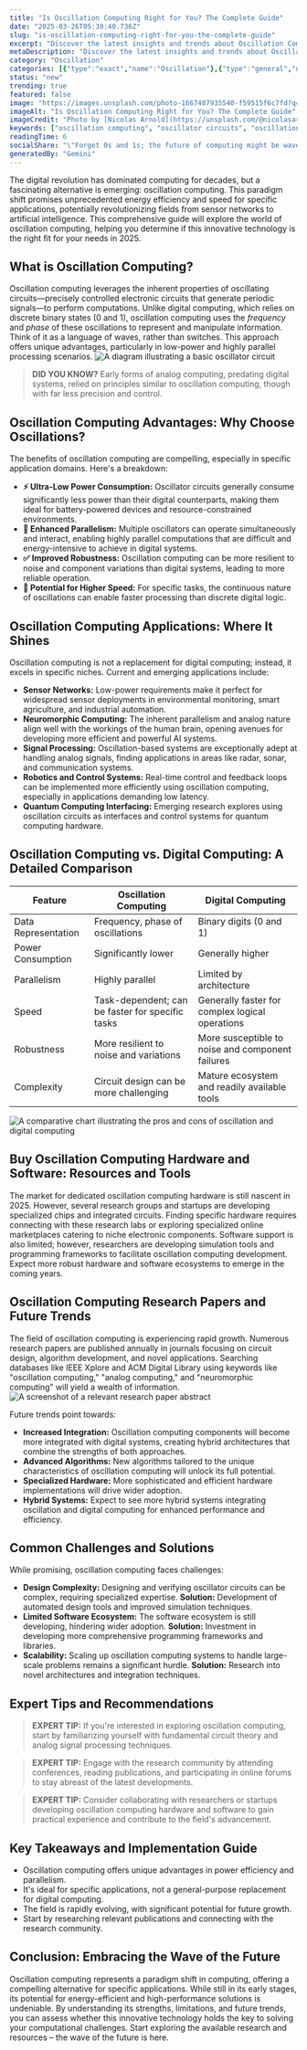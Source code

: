 ```yaml
---
title: "Is Oscillation Computing Right for You? The Complete Guide"
date: "2025-03-26T05:30:40.736Z"
slug: "is-oscillation-computing-right-for-you-the-complete-guide"
excerpt: "Discover the latest insights and trends about Oscillation Computing. This comprehensive guide covers everything you need to know about Oscillation Computing in 2025."
metaDescription: "Discover the latest insights and trends about Oscillation Computing. This comprehensive guide covers everything you need to know about Oscillation Computin..."
category: "Oscillation"
categories: [{"type":"exact","name":"Oscillation"},{"type":"general","name":"Computer Science"},{"type":"medium","name":"Circuit Design"},{"type":"specific","name":"Analog Computing"},{"type":"niche","name":"Relaxation Oscillators"}]
status: "new"
trending: true
featured: false
image: "https://images.unsplash.com/photo-1667487935540-f59515f6c7fd?q=85&w=1200&fit=max&fm=webp&auto=compress"
imageAlt: "Is Oscillation Computing Right for You? The Complete Guide"
imageCredit: "Photo by [Nicolas Arnold](https://unsplash.com/@nicolasarnold) on Unsplash"
keywords: ["oscillation computing", "oscillator circuits", "oscillation computing applications", "what is oscillation computing?", "oscillation computing advantages", "buy oscillation computing hardware", "oscillation computing vs digital computing", "oscillation computing research papers", "best oscillation computing software", "oscillation computing future trends"]
readingTime: 6
socialShare: "\"Forget 0s and 1s; the future of computing might be waves! Oscillation computing offers unprecedented energy efficiency and speed for specific applications.\""
generatedBy: "Gemini"
---
```




The digital revolution has dominated computing for decades, but a fascinating alternative is emerging: oscillation computing.  This paradigm shift promises unprecedented energy efficiency and speed for specific applications, potentially revolutionizing fields from sensor networks to artificial intelligence.  This comprehensive guide will explore the world of oscillation computing, helping you determine if this innovative technology is the right fit for your needs in 2025.

## What is Oscillation Computing?

Oscillation computing leverages the inherent properties of oscillating circuits—precisely controlled electronic circuits that generate periodic signals—to perform computations. Unlike digital computing, which relies on discrete binary states (0 and 1), oscillation computing uses the *frequency* and *phase* of these oscillations to represent and manipulate information.  Think of it as a language of waves, rather than switches.  This approach offers unique advantages, particularly in low-power and highly parallel processing scenarios. ![A diagram illustrating a basic oscillator circuit](https://images.unsplash.com/photo-1484807352052-23338990c6c6?q=85&w=1200&fit=max&fm=webp&auto=compress)

> **DID YOU KNOW?**  Early forms of analog computing, predating digital systems, relied on principles similar to oscillation computing, though with far less precision and control.

## Oscillation Computing Advantages: Why Choose Oscillations?

The benefits of oscillation computing are compelling, especially in specific application domains.  Here's a breakdown:

* **⚡ Ultra-Low Power Consumption:** Oscillator circuits generally consume significantly less power than their digital counterparts, making them ideal for battery-powered devices and resource-constrained environments.
* **🔑 Enhanced Parallelism:**  Multiple oscillators can operate simultaneously and interact, enabling highly parallel computations that are difficult and energy-intensive to achieve in digital systems.
* **✅ Improved Robustness:** Oscillation computing can be more resilient to noise and component variations than digital systems, leading to more reliable operation.
* **🚀 Potential for Higher Speed:** For specific tasks, the continuous nature of oscillations can enable faster processing than discrete digital logic.

## Oscillation Computing Applications: Where It Shines

Oscillation computing is not a replacement for digital computing; instead, it excels in specific niches.  Current and emerging applications include:

* **Sensor Networks:**  Low-power requirements make it perfect for widespread sensor deployments in environmental monitoring, smart agriculture, and industrial automation.
* **Neuromorphic Computing:**  The inherent parallelism and analog nature align well with the workings of the human brain, opening avenues for developing more efficient and powerful AI systems.
* **Signal Processing:**  Oscillation-based systems are exceptionally adept at handling analog signals, finding applications in areas like radar, sonar, and communication systems.
* **Robotics and Control Systems:**  Real-time control and feedback loops can be implemented more efficiently using oscillation computing, especially in applications demanding low latency.
* **Quantum Computing Interfacing:**  Emerging research explores using oscillation circuits as interfaces and control systems for quantum computing hardware.

## Oscillation Computing vs. Digital Computing: A Detailed Comparison

| Feature          | Oscillation Computing                               | Digital Computing                                   |
|-----------------|----------------------------------------------------|---------------------------------------------------|
| Data Representation | Frequency, phase of oscillations                   | Binary digits (0 and 1)                            |
| Power Consumption | Significantly lower                                 | Generally higher                                   |
| Parallelism      | Highly parallel                                    | Limited by architecture                             |
| Speed            | Task-dependent; can be faster for specific tasks | Generally faster for complex logical operations      |
| Robustness       | More resilient to noise and variations            | More susceptible to noise and component failures     |
| Complexity       | Circuit design can be more challenging             | Mature ecosystem and readily available tools        |

![A comparative chart illustrating the pros and cons of oscillation and digital computing](https://images.unsplash.com/photo-1649959265040-2b87be9074e4?q=85&w=1200&fit=max&fm=webp&auto=compress)

## Buy Oscillation Computing Hardware and Software: Resources and Tools

The market for dedicated oscillation computing hardware is still nascent in 2025.  However, several research groups and startups are developing specialized chips and integrated circuits.  Finding specific hardware requires connecting with these research labs or exploring specialized online marketplaces catering to niche electronic components.  Software support is also limited; however, researchers are developing simulation tools and programming frameworks to facilitate oscillation computing development.  Expect more robust hardware and software ecosystems to emerge in the coming years.  

## Oscillation Computing Research Papers and Future Trends

The field of oscillation computing is experiencing rapid growth.  Numerous research papers are published annually in journals focusing on circuit design, algorithm development, and novel applications.  Searching databases like IEEE Xplore and ACM Digital Library using keywords like "oscillation computing," "analog computing," and "neuromorphic computing" will yield a wealth of information. ![A screenshot of a relevant research paper abstract](https://images.unsplash.com/photo-1712245833905-5057a4245271?q=85&w=1200&fit=max&fm=webp&auto=compress)

Future trends point towards:

* **Increased Integration:**  Oscillation computing components will become more integrated with digital systems, creating hybrid architectures that combine the strengths of both approaches.
* **Advanced Algorithms:**  New algorithms tailored to the unique characteristics of oscillation computing will unlock its full potential.
* **Specialized Hardware:**  More sophisticated and efficient hardware implementations will drive wider adoption.
* **Hybrid Systems:**  Expect to see more hybrid systems integrating oscillation and digital computing for enhanced performance and efficiency.

## Common Challenges and Solutions

While promising, oscillation computing faces challenges:

* **Design Complexity:** Designing and verifying oscillator circuits can be complex, requiring specialized expertise.  **Solution:**  Development of automated design tools and improved simulation techniques.
* **Limited Software Ecosystem:**  The software ecosystem is still developing, hindering wider adoption.  **Solution:**  Investment in developing more comprehensive programming frameworks and libraries.
* **Scalability:** Scaling up oscillation computing systems to handle large-scale problems remains a significant hurdle.  **Solution:**  Research into novel architectures and integration techniques.

## Expert Tips and Recommendations

> **EXPERT TIP:** If you're interested in exploring oscillation computing, start by familiarizing yourself with fundamental circuit theory and analog signal processing techniques.

> **EXPERT TIP:**  Engage with the research community by attending conferences, reading publications, and participating in online forums to stay abreast of the latest developments.

> **EXPERT TIP:**  Consider collaborating with researchers or startups developing oscillation computing hardware and software to gain practical experience and contribute to the field's advancement.

## Key Takeaways and Implementation Guide

* Oscillation computing offers unique advantages in power efficiency and parallelism.
* It's ideal for specific applications, not a general-purpose replacement for digital computing.
* The field is rapidly evolving, with significant potential for future growth.
* Start by researching relevant publications and connecting with the research community.

## Conclusion: Embracing the Wave of the Future

Oscillation computing represents a paradigm shift in computing, offering a compelling alternative for specific applications.  While still in its early stages, its potential for energy-efficient and high-performance solutions is undeniable.  By understanding its strengths, limitations, and future trends, you can assess whether this innovative technology holds the key to solving your computational challenges.  Start exploring the available research and resources – the wave of the future is here.

